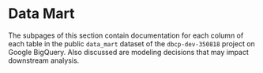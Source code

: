 # Data Mart

The subpages of this section contain documentation for each column of each table in the public `data_mart` dataset of the `dbcp-dev-350818` project on Google BigQuery. Also discussed are modeling decisions that may impact downstream analysis.
